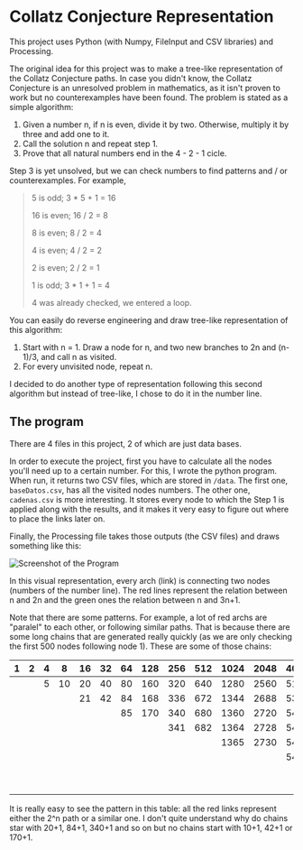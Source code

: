 # Collatz Conjecture Representation

This project uses Python (with Numpy, FileInput and CSV libraries) and Processing.

The original idea for this project was to make a tree-like representation of the Collatz Conjecture paths. In case you didn't know, the Collatz Conjecture is an unresolved problem in mathematics, as it isn't proven to work but no counterexamples have been found. The problem is stated as a simple algorithm:
  1. Given a number n, if n is even, divide it by two. Otherwise, multiply it by three and add one to it.
  2. Call the solution n and repeat step 1.
  3. Prove that all natural numbers end in the 4 - 2 - 1 cicle.
  
Step 3 is yet unsolved, but we can check numbers to find patterns and / or counterexamples. For example, 

> 5 is odd; 3 * 5 + 1 = 16
>
> 16 is even; 16 / 2 = 8
>
> 8 is even; 8 / 2 = 4
>
> 4 is even; 4 / 2 = 2
>
> 2 is even; 2 / 2 = 1
>
> 1 is odd; 3 * 1 + 1 = 4
>
> 4 was already checked, we entered a loop.

You can easily do reverse engineering and draw tree-like representation of this algorithm:
  1. Start with n = 1. Draw a node for n, and two new branches to 2n and (n-1)/3, and call n as visited.
  2. For every unvisited node, repeat n.

I decided to do another type of representation following this second algorithm but instead of tree-like, I chose to do it in the number line.

## The program

There are 4 files in this project, 2 of which are just data bases.

In order to execute the project, first you have to calculate all the nodes you'll need up to a certain number. For this, I wrote the python program. When run, it returns two CSV files, which are stored in `/data`. The first one, `baseDatos.csv`, has all the visited nodes numbers. The other one, `cadenas.csv` is more interesting. It stores every node to which the Step 1 is applied along with the results, and it makes it very easy to figure out where to place the links later on.

Finally, the Processing file takes those outputs (the CSV files) and draws something like this:

![Screenshot of the Program](https://octodex.github.com/images/yaktocat.png)

In this visual representation, every arch (link) is connecting two nodes (numbers of the number line). The red lines represent the relation between n and 2n and the green ones the relation between n and 3n+1.

Note that there are some patterns. For example, a lot of red archs are "paralel" to each other, or following similar paths. That is because there are some long chains that are generated really quickly (as we are only checking the first 500 nodes following node 1). These are some of those chains:

 | 1 | 2 | 4 |  8 | 16 | 32 | 64 | 128 | 256 | 512 | 1024 | 2048 | 4096 |  8192 | 16384 | 32768 | 65536 | 131072 |
 | --- | --- | --- | --- | --- | --- | --- | --- | --- | --- | --- | --- | --- | --- | --- | --- | --- | ---  |
 |   |   | 5 | 10 | 20 | 40 | 80 | 160 | 320 | 640 | 1280 | 2560 | 5120 | 10240 | 20480 | 40960 | 81920 | 163840 |
 |   |   |   |    | 21 | 42 | 84 | 168 | 336 | 672 | 1344 | 2688 | 5376 | 10752 | 21504 | 43008 | 86016 | 172032 |
 |   |   |   |    |    |    | 85 | 170 | 340 | 680 | 1360 | 2720 | 5440 | 10880 | 21760 | 43520 | 87040 | 174080 |
 |   |   |   |    |    |    |    |     | 341 | 682 | 1364 | 2728 | 5456 | 10912 | 21824 | 43648 | 87296 | 174592 |
 |   |   |   |    |    |    |    |     |     |     | 1365 | 2730 | 5460 | 10920 | 21840 | 43680 | 87360 | 174720 |
 |   |   |   |    |    |    |    |     |     |     |      |      | 5461 | 10922 | 21844 | 43688 | 87376 | 174752 |
 |   |   |   |    |    |    |    |     |     |     |      |      |      |       | 21845 | 43690 | 87380 | 174760 |
 |   |   |   |    |    |    |    |     |     |     |      |      |      |       |       |       | 87381 | 174762 |

   
It is really easy to see the pattern in this table: all the red links represent either the 2^n path or a similar one. I don't quite understand why do chains star with 20+1, 84+1, 340+1 and so on but no chains start with 10+1, 42+1 or 170+1.

